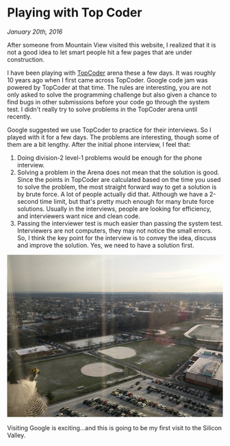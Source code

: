 # Playing with Top Coder

_January 20th, 2016_

After someone from Mountain View visited this website, I realized that it is not a good idea to let smart people hit a few pages that are under construction. 

I have been playing with [TopCoder](https://www.topcoder.com) arena these a few days. It was roughly 10 years ago when I first came across TopCoder. Google code jam was powered by TopCoder at that time. The rules are interesting, you are not only asked to solve the programming challenge but also given a chance to find bugs in other submissions before your code go through the system test. I didn't really try to solve problems in the TopCoder arena until recently. 

Google suggested we use TopCoder to practice for their interviews. So I played with it for a few days. The problems are interesting, though some of them are a bit lengthy. After the initial phone interview, I feel that:
1. Doing division-2 level-1 problems would be enough for the phone interview. 
2. Solving a problem in the Arena does not mean that the solution is good. Since the points in TopCoder are calculated based on the time you used to solve the problem, the most straight forward way to get a solution is by brute force. A lot of people actually did that. Although we have a 2-second time limit, but that's pretty much enough for many brute force solutions. Usually in the interviews, people are looking for efficiency, and interviewers want nice and clean code.
3. Passing the interviewer test is much easier than passing the system test. Interviewers are not computers, they may not notice the small errors. So, I think the key point for the interview is to convey the idea, discuss and improve the solution. Yes, we need to have a solution first.

![Eagle sitting at my window](../../../static/images/swift/20160114_MorningEagle.jpg)

Visiting Google is exciting...and this is going to be my first visit to the Silicon Valley.
